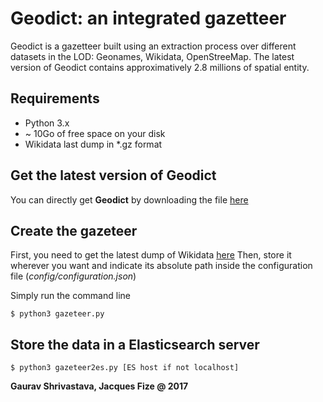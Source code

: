 # Geodict: an integrated gazetteer

Geodict is a gazetteer built using an extraction process over different datasets in the LOD: Geonames, Wikidata, OpenStreeMap.
The latest version of Geodict contains approximatively 2.8 millions of spatial entity.

## Requirements
  * Python 3.x
  * ~ 10Go of free space on your disk
  * Wikidata last dump in *.gz format
  
## Get the latest version of Geodict

You can directly get **Geodict** by downloading the file [here](http://dx.doi.org/10.18167/DVN1/MWQQOQ)
 
## Create the gazeteer
First, you need to get the latest dump of Wikidata [here](https://dumps.wikimedia.org/wikidatawiki/entities/)
Then, store it wherever you want and indicate its absolute path inside the configuration file (*config/configuration.json*)

Simply run the command line

    $ python3 gazeteer.py
    
## Store the data in a Elasticsearch server

    $ python3 gazeteer2es.py [ES host if not localhost]
    

**Gaurav Shrivastava, Jacques Fize @ 2017**